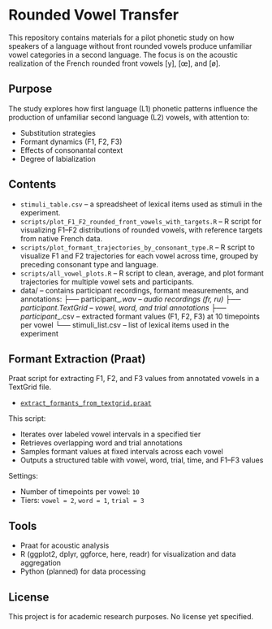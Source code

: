 # Rounded Vowel Transfer

This repository contains materials for a pilot phonetic study on how speakers of a language without front rounded vowels produce unfamiliar vowel categories in a second language. The focus is on the acoustic realization of the French rounded front vowels [y], [œ], and [ø].

## Purpose

The study explores how first language (L1) phonetic patterns influence the production of unfamiliar second language (L2) vowels, with attention to:
- Substitution strategies
- Formant dynamics (F1, F2, F3)
- Effects of consonantal context
- Degree of labialization

## Contents

- `stimuli_table.csv` – a spreadsheet of lexical items used as stimuli in the experiment.
- `scripts/plot_F1_F2_rounded_front_vowels_with_targets.R` – R script for visualizing F1–F2 distributions of rounded vowels, with reference targets from native French data.
- `scripts/plot_formant_trajectories_by_consonant_type.R` – R script to visualize F1 and F2 trajectories for each vowel across time, grouped by preceding consonant type and language.
- `scripts/all_vowel_plots.R` – R script to clean, average, and plot formant trajectories for multiple vowel sets and participants.
- data/ – contains participant recordings, formant measurements, and annotations:
  ├── participant_<ID>_<lang>.wav – audio recordings (fr, ru)
  ├── participant_<ID>_<lang>.TextGrid – vowel, word, and trial annotations
  ├── participant_<ID>_<lang>.csv – extracted formant values (F1, F2, F3) at 10 timepoints per vowel
  └── stimuli_list.csv – list of lexical items used in the experiment

## Formant Extraction (Praat)

Praat script for extracting F1, F2, and F3 values from annotated vowels in a TextGrid file.

- [`extract_formants_from_textgrid.praat`](scripts/extract_formants.praat)

This script:
- Iterates over labeled vowel intervals in a specified tier
- Retrieves overlapping word and trial annotations
- Samples formant values at fixed intervals across each vowel
- Outputs a structured table with vowel, word, trial, time, and F1–F3 values

Settings:
- Number of timepoints per vowel: `10`
- Tiers: `vowel = 2`, `word = 1`, `trial = 3`

## Tools

- Praat for acoustic analysis
- R (ggplot2, dplyr, ggforce, here, readr) for visualization and data aggregation
- Python (planned) for data processing

## License

This project is for academic research purposes. No license yet specified.
